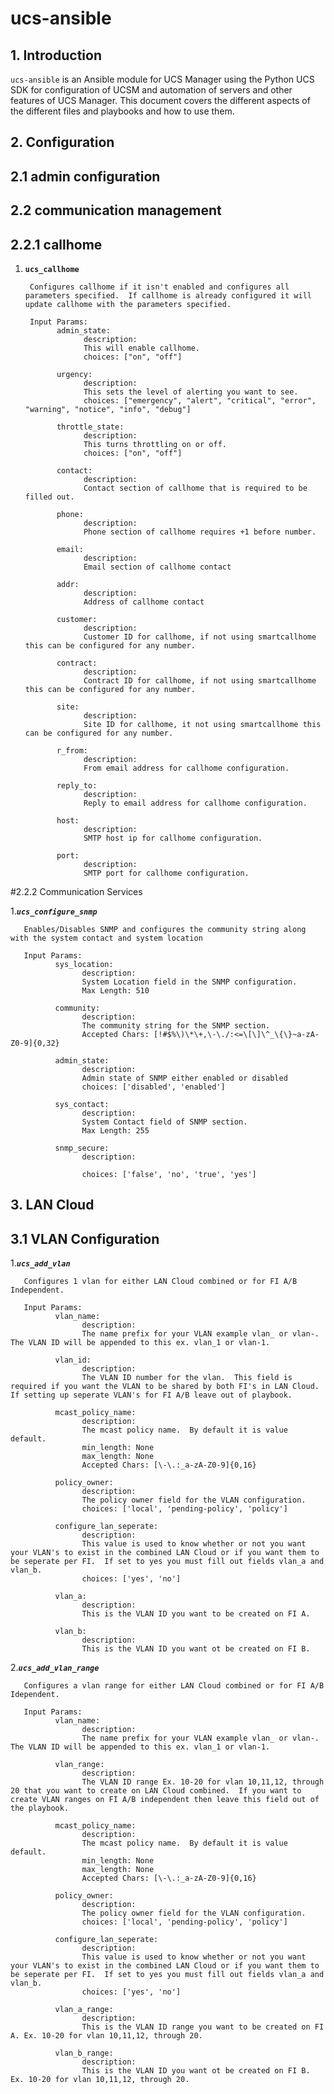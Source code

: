 # ucs-ansible

## 1. Introduction
`ucs-ansible` is an Ansible module for UCS Manager using the Python UCS SDK for configuration of UCSM and automation of servers and other features of UCS Manager.  This document covers the different aspects of the different files and playbooks and how to use them.


## 2. Configuration

## 2.1 admin configuration


## 2.2 communication management


## 2.2.1 callhome

1. **`ucs_callhome`**

		Configures callhome if it isn't enabled and configures all parameters specified.  If callhome is already configured it will update callhome with the parameters specified.

		Input Params:
			  admin_state:
			  		description:
			  		This will enable callhome.
			  		choices: ["on", "off"]

			  urgency:
			  		description:
			  		This sets the level of alerting you want to see.
			  		choices: ["emergency", "alert", "critical", "error", "warning", "notice", "info", "debug"]

			  throttle_state:
			  		description:
			  		This turns throttling on or off.
			  		choices: ["on", "off"]

			  contact:
			  		description:
			  		Contact section of callhome that is required to be filled out.

			  phone:
			  		description:
			  		Phone section of callhome requires +1 before number.

			  email:
			  		description:
			  		Email section of callhome contact

			  addr:
			  		description:
			  		Address of callhome contact

			  customer:
			  		description:
			  		Customer ID for callhome, if not using smartcallhome this can be configured for any number.

			  contract:
			  		description:
			  		Contract ID for callhome, if not using smartcallhome this can be configured for any number.

			  site:
			  		description:
			  		Site ID for callhome, it not using smartcallhome this can be configured for any number.

			  r_from:
			  		description:
			  		From email address for callhome configuration.

			  reply_to:
			  		description:
			  		Reply to email address for callhome configuration.

			  host:
			  		description:
			  		SMTP host ip for callhome configuration.

			  port:
			  		description:
			  		SMTP port for callhome configuration.

#2.2.2 Communication Services

1.***`ucs_configure_snmp`***

       Enables/Disables SNMP and configures the community string along with the system contact and system location

       Input Params:
              sys_location:
                    description:
                    System Location field in the SNMP configuration.
                    Max Length: 510

              community:
                    description:
                    The community string for the SNMP section.
                    Accepted Chars: [!#$%\)\*\+,\-\./:<=\[\]\^_\{\}~a-zA-Z0-9]{0,32}

              admin_state:
                    description:
                    Admin state of SNMP either enabled or disabled
                    choices: ['disabled', 'enabled']

              sys_contact:
                    description:
                    System Contact field of SNMP section.
                    Max Length: 255

              snmp_secure:
                    description:

                    choices: ['false', 'no', 'true', 'yes']


## 3. LAN Cloud

## 3.1 VLAN Configuration

1.***`ucs_add_vlan`***

       Configures 1 vlan for either LAN Cloud combined or for FI A/B Independent.

       Input Params:
              vlan_name:
                    description:
                    The name prefix for your VLAN example vlan_ or vlan-.  The VLAN ID will be appended to this ex. vlan_1 or vlan-1.

              vlan_id:
                    description:
                    The VLAN ID number for the vlan.  This field is required if you want the VLAN to be shared by both FI's in LAN Cloud.  If setting up seperate VLAN's for FI A/B leave out of playbook.

              mcast_policy_name:
                    description:
                    The mcast policy name.  By default it is value default.
                    min_length: None
                    max_length: None
                    Accepted Chars: [\-\.:_a-zA-Z0-9]{0,16}

              policy_owner:
                    description:
                    The policy owner field for the VLAN configuration.
                    choices: ['local', 'pending-policy', 'policy']

              configure_lan_seperate:
                    description:
                    This value is used to know whether or not you want your VLAN's to exist in the combined LAN Cloud or if you want them to be seperate per FI.  If set to yes you must fill out fields vlan_a and vlan_b.
                    choices: ['yes', 'no']

              vlan_a:
                    description:
                    This is the VLAN ID you want to be created on FI A.

              vlan_b:
                    description:
                    This is the VLAN ID you want ot be created on FI B.

2.***`ucs_add_vlan_range`***

       Configures a vlan range for either LAN Cloud combined or for FI A/B Idependent.

       Input Params:
              vlan_name:
                    description:
                    The name prefix for your VLAN example vlan_ or vlan-.  The VLAN ID will be appended to this ex. vlan_1 or vlan-1.

              vlan_range:
                    description:
                    The VLAN ID range Ex. 10-20 for vlan 10,11,12, through 20 that you want to create on LAN Cloud combined.  If you want to create VLAN ranges on FI A/B independent then leave this field out of the playbook.

              mcast_policy_name:
                    description:
                    The mcast policy name.  By default it is value default.
                    min_length: None
                    max_length: None
                    Accepted Chars: [\-\.:_a-zA-Z0-9]{0,16}

              policy_owner:
                    description:
                    The policy owner field for the VLAN configuration.
                    choices: ['local', 'pending-policy', 'policy']

              configure_lan_seperate:
                    description:
                    This value is used to know whether or not you want your VLAN's to exist in the combined LAN Cloud or if you want them to be seperate per FI.  If set to yes you must fill out fields vlan_a and vlan_b.
                    choices: ['yes', 'no']

              vlan_a_range:
                    description:
                    This is the VLAN ID range you want to be created on FI A. Ex. 10-20 for vlan 10,11,12, through 20.

              vlan_b_range:
                    description:
                    This is the VLAN ID you want ot be created on FI B. Ex. 10-20 for vlan 10,11,12, through 20.